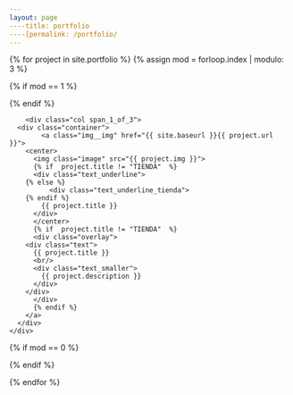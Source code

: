 ```yaml
---
layout: page
----title: portfolio
----[permalink: /portfolio/
---
```


{% for project in site.portfolio %}
{% assign mod = forloop.index | modulo: 3 %}
    
{% if mod  == 1 %}
<div class="section group">
{% endif %}

        <div class="col span_1_of_3">
	  <div class="container">
            <a class="img__img" href="{{ site.baseurl }}{{ project.url }}">
	    <center>
	      <img class="image" src="{{ project.img }}">
	      {% if  project.title != "TIENDA"  %}
	      <div class="text_underline">
		{% else %}
              <div class="text_underline_tienda">
		{% endif %}
	    	{{ project.title }}
 	      </div>
	      </center>
	      {% if  project.title != "TIENDA"  %}
	      <div class="overlay">
		<div class="text">
		  {{ project.title }}
		  <br/>
		  <div class="text_smaller">
		    {{ project.description }}
		  </div>
		</div>
	      </div>
	      {% endif %}
	    </a>
	  </div>
	</div>
{% if mod == 0 %}
</div>
{% endif %}

{% endfor %}
